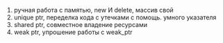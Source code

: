 1. ручная работа с памятью, new И delete, массив свой
2. unique ptr, переделка кода с утечками с помощь. умного указателя
3. shared ptr, совместное владение ресурсами
4. weak ptr, упрошение работы с weak_ptr
   
